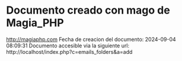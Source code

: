 # Documento creado con mago de Magia_PHP 
http://magiaphp.com 
Fecha de creacion del documento: 2024-09-04 08:09:31 
Documento accesible via la siguiente url:  
http://localhost/index.php?c=emails_folders&a=add 

